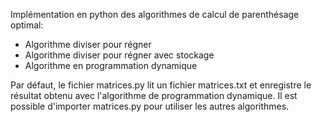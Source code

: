 Implémentation en python des algorithmes de calcul
de parenthésage optimal:

* Algorithme diviser pour régner
* Algorithme diviser pour régner avec stockage
* Algorithme en programmation dynamique

Par défaut, le fichier matrices.py lit un fichier matrices.txt et
enregistre le résultat obtenu avec l'algorithme de programmation
dynamique. Il est possible d'importer matrices.py pour utiliser
les autres algorithmes.
